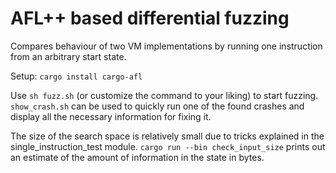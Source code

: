 # AFL++ based differential fuzzing

Compares behaviour of two VM implementations by running one instruction from an arbitrary start state.

Setup: `cargo install cargo-afl`

Use `sh fuzz.sh` (or customize the command to your liking) to start fuzzing.
`show_crash.sh` can be used to quickly run one of the found crashes and display all the necessary information
for fixing it.

The size of the search space is relatively small due to tricks explained in the single_instruction_test module.
`cargo run --bin check_input_size` prints out an estimate of the amount of information in the state in bytes.